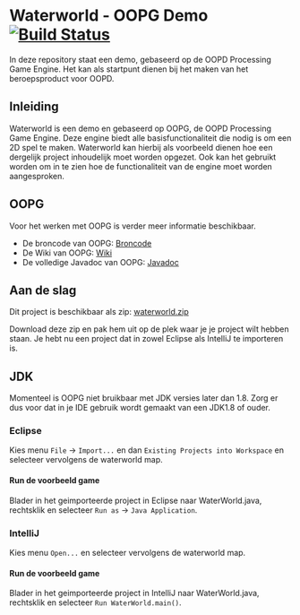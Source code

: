 # Waterworld - OOPG Demo [![Build Status](https://travis-ci.org/HANICA/waterworld.svg?branch=master)](https://travis-ci.org/HANICA/waterworld)

In deze repository staat een demo, gebaseerd op de OOPD Processing Game Engine. Het kan als 
startpunt dienen bij het maken van het beroepsproduct voor OOPD.

## Inleiding

Waterworld is een demo en gebaseerd op OOPG, de OOPD Processing Game Engine. Deze engine biedt 
alle basisfunctionaliteit die nodig is om een 2D spel te maken. Waterworld kan hierbij als 
voorbeeld dienen hoe een dergelijk project inhoudelijk moet worden opgezet. Ook kan het gebruikt 
worden om in te zien hoe de functionaliteit van de engine moet worden aangesproken.

## OOPG

Voor het werken met OOPG is verder meer informatie beschikbaar.

* De broncode van OOPG:   [Broncode](https://github.com/HANICA/oopg) 
* De Wiki van OOPG: [Wiki](https://github.com/HANICA/oopg/wiki)
* De volledige Javadoc van OOPG: [Javadoc](http://hanica.github.io/oopg/) 

## Aan de slag

Dit project is beschikbaar als zip: [waterworld.zip](http://hanica.github.io/waterworld/waterworld.zip) 

Download deze zip en pak hem uit op de plek waar je je project wilt hebben staan. Je hebt nu een project
dat in zowel Eclipse als IntelliJ te importeren is.

## JDK
Momenteel is OOPG niet bruikbaar met JDK versies later dan 1.8. Zorg er dus voor dat in je IDE gebruik wordt gemaakt van
een JDK1.8 of ouder.

### Eclipse
Kies menu `File` -> `Import...` en dan `Existing Projects into Workspace` en selecteer vervolgens de waterworld map.

#### Run de voorbeeld game
Blader in het geimporteerde project in Eclipse naar WaterWorld.java, rechtsklik en selecteer `Run as` -> `Java Application`.

### IntelliJ
Kies menu `Open...` en selecteer vervolgens de waterworld map.

#### Run de voorbeeld game
Blader in het geimporteerde project in IntelliJ naar WaterWorld.java, rechtsklik en selecteer `Run WaterWorld.main()`.
